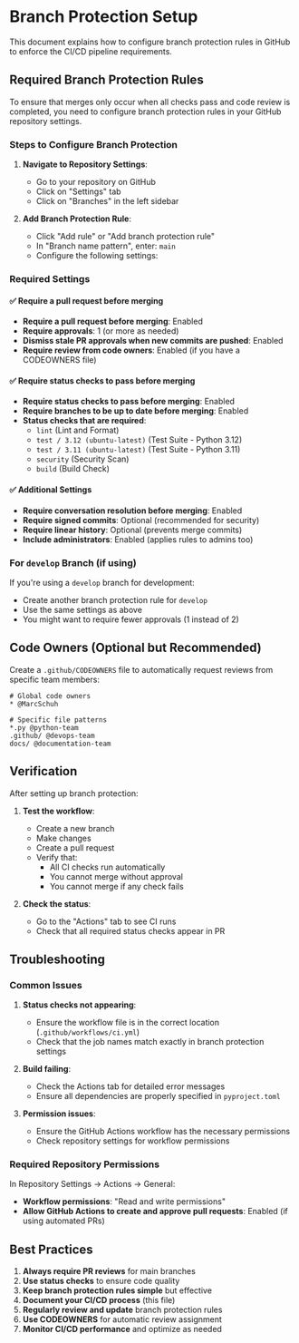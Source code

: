 # Branch Protection Setup

This document explains how to configure branch protection rules in GitHub to enforce the CI/CD pipeline requirements.

## Required Branch Protection Rules

To ensure that merges only occur when all checks pass and code review is completed, you need to configure branch protection rules in your GitHub repository settings.

### Steps to Configure Branch Protection

1. **Navigate to Repository Settings**:
   - Go to your repository on GitHub
   - Click on "Settings" tab
   - Click on "Branches" in the left sidebar

2. **Add Branch Protection Rule**:
   - Click "Add rule" or "Add branch protection rule"
   - In "Branch name pattern", enter: `main`
   - Configure the following settings:

### Required Settings

#### ✅ Require a pull request before merging
- **Require a pull request before merging**: Enabled
- **Require approvals**: 1 (or more as needed)
- **Dismiss stale PR approvals when new commits are pushed**: Enabled
- **Require review from code owners**: Enabled (if you have a CODEOWNERS file)

#### ✅ Require status checks to pass before merging
- **Require status checks to pass before merging**: Enabled
- **Require branches to be up to date before merging**: Enabled
- **Status checks that are required**:
  - `lint` (Lint and Format)
  - `test / 3.12 (ubuntu-latest)` (Test Suite - Python 3.12)
  - `test / 3.11 (ubuntu-latest)` (Test Suite - Python 3.11)
  - `security` (Security Scan)
  - `build` (Build Check)

#### ✅ Additional Settings
- **Require conversation resolution before merging**: Enabled
- **Require signed commits**: Optional (recommended for security)
- **Require linear history**: Optional (prevents merge commits)
- **Include administrators**: Enabled (applies rules to admins too)

### For `develop` Branch (if using)

If you're using a `develop` branch for development:
- Create another branch protection rule for `develop`
- Use the same settings as above
- You might want to require fewer approvals (1 instead of 2)

## Code Owners (Optional but Recommended)

Create a `.github/CODEOWNERS` file to automatically request reviews from specific team members:

```gitignore
# Global code owners
* @MarcSchuh

# Specific file patterns
*.py @python-team
.github/ @devops-team
docs/ @documentation-team
```

## Verification

After setting up branch protection:

1. **Test the workflow**:
   - Create a new branch
   - Make changes
   - Create a pull request
   - Verify that:
     - All CI checks run automatically
     - You cannot merge without approval
     - You cannot merge if any check fails

2. **Check the status**:
   - Go to the "Actions" tab to see CI runs
   - Check that all required status checks appear in PR

## Troubleshooting

### Common Issues

1. **Status checks not appearing**:
   - Ensure the workflow file is in the correct location (`.github/workflows/ci.yml`)
   - Check that the job names match exactly in branch protection settings

2. **Build failing**:
   - Check the Actions tab for detailed error messages
   - Ensure all dependencies are properly specified in `pyproject.toml`

3. **Permission issues**:
   - Ensure the GitHub Actions workflow has the necessary permissions
   - Check repository settings for workflow permissions

### Required Repository Permissions

In Repository Settings → Actions → General:
- **Workflow permissions**: "Read and write permissions"
- **Allow GitHub Actions to create and approve pull requests**: Enabled (if using automated PRs)

## Best Practices

1. **Always require PR reviews** for main branches
2. **Use status checks** to ensure code quality
3. **Keep branch protection rules simple** but effective
4. **Document your CI/CD process** (this file)
5. **Regularly review and update** branch protection rules
6. **Use CODEOWNERS** for automatic review assignment
7. **Monitor CI/CD performance** and optimize as needed
